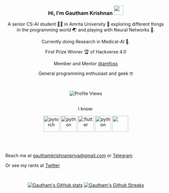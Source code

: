 <div align="center">

### Hi, I’m Gautham Krishnan <img src="https://raw.githubusercontent.com/MartinHeinz/MartinHeinz/master/wave.gif" width="30px">
A senior CS-AI student 🧑‍🎓 in Amrita University 🏫 exploring different things in the programming world 🌏 and playing with Neural Networks 🤖. 

Currently doing Research in Medical-AI 🧠.

First Prize Winner 🏆 of Hackverse 4.0

Member and Mentor [@amfoss](https://amfoss.in/)

General programming enthusiast and geek 🤓 

<br>

![Profile Views](https://komarev.com/ghpvc/?username=gauthamk02)

<br>

</div>

<div align="center">
I know:
<table>
  <p>
  <img src="https://cdn.jsdelivr.net/gh/devicons/devicon/icons/pytorch/pytorch-original.svg" alt="pytorch" width="50" height="50" />
  <img src="https://cdn.worldvectorlogo.com/logos/fastapi.svg" alt="python" width="50" height="50" />
  <img src="https://cdn.jsdelivr.net/gh/devicons/devicon/icons/flutter/flutter-original.svg" alt="flutter" width="50" height="50" />
  <img src="https://cdn.jsdelivr.net/gh/devicons/devicon/icons/python/python-original.svg" alt="python" width="50" height="50" />
  <img src="https://cdn.jsdelivr.net/gh/devicons/devicon/icons/cplusplus/cplusplus-original.svg" width="50" height="50" />
  </p>
 </table>
</div>

<br>

Reach me at gauthamkrishnanpriya@gmail.com or [Telegram](https://t.me/itsme_gk)

Or see my rants at [Twitter](https://twitter.com/gauthamk02)

<br>

<div align="center">

[![Gautham's GitHub stats](https://github-readme-stats.vercel.app/api?username=gauthamk02&count_private=true&theme=radical)](https://github.com/anuraghazra/github-readme-stats)
[![Gautham's Github Streaks](https://github-readme-streak-stats.herokuapp.com?user=gauthamk02&theme=radical&hide_border=false)](https://github-readme-streak-stats.herokuapp.com?user=gauthamk02&theme=radical&hide_border=false)

</div>

<!---
Gk119/Gk119 is a ✨ special ✨ repository because its `README.md` (this file) appears on your GitHub profile.
You can click the Preview link to take a look at your changes.
--->
